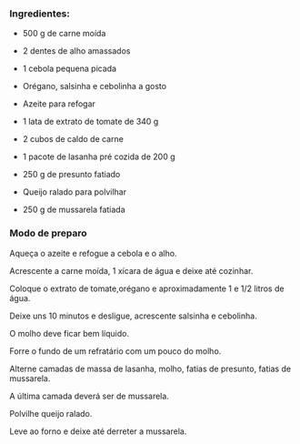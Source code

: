 ### Ingredientes:

- 500 g de carne moída

- 2 dentes de alho amassados

- 1 cebola pequena picada

- Orégano, salsinha e cebolinha a gosto

- Azeite para refogar

- 1 lata de extrato de tomate de 340 g

- 2 cubos de caldo de carne

- 1 pacote de lasanha pré cozida de 200 g

 - 250 g de presunto fatiado

- Queijo ralado para polvilhar

- 250 g de mussarela fatiada

### Modo de preparo


Aqueça o azeite e refogue a cebola e o alho.

Acrescente a carne moída, 1 xícara de água e deixe até cozinhar.

Coloque o extrato de tomate,orégano e aproximadamente 1 e 1/2 litros de água.

Deixe uns 10 minutos e desligue, acrescente salsinha e cebolinha.

O molho deve ficar bem líquido.

Forre o fundo de um refratário com um pouco do molho.

Alterne camadas de massa de lasanha, molho, fatias de presunto, fatias de mussarela.

A última camada deverá ser de mussarela.

Polvilhe queijo ralado.

Leve ao forno e deixe até derreter a mussarela.
